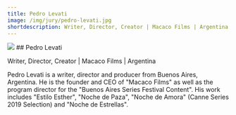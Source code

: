 ```yaml
---
title: Pedro Levati
image: /img/jury/pedro-levati.jpg
shortdescription: Writer, Director, Creator | Macaco Films | Argentina
---
```

<img src="/img/jury/pedro-levati.jpg">
## Pedro Levati

Writer, Director, Creator | Macaco Films | Argentina

Pedro Levati is a writer, director and producer from Buenos Aires, Argentina. He is the founder and CEO of "Macaco Films" as well as the program director for the "Buenos Aires Series Festival Content". His work includes "Estilo Esther", "Noche de Paza", "Noche de Amora" (Canne Series 2019 Selection) and "Noche de Estrellas".
